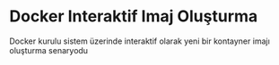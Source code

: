 # Docker Interaktif Imaj Oluşturma

Docker kurulu sistem üzerinde interaktif olarak yeni bir kontayner imajı oluşturma senaryodu

